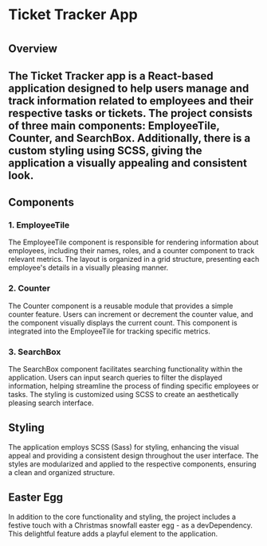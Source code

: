 <h1>Ticket Tracker App<h1>

<h2>Overview<h2>
<p>The Ticket Tracker app is a React-based application designed to help users manage and track information related to employees and their respective tasks or tickets. The project consists of three main components: EmployeeTile, Counter, and SearchBox. Additionally, there is a custom styling using SCSS, giving the application a visually appealing and consistent look.</p>

<h2>Components</h2>
<h3>1. EmployeeTile</h3>
<p>The EmployeeTile component is responsible for rendering information about employees, including their names, roles, and a counter component to track relevant metrics. The layout is organized in a grid structure, presenting each employee's details in a visually pleasing manner.</p>

<h3>2. Counter </h3>
<p>The Counter component is a reusable module that provides a simple counter feature. Users can increment or decrement the counter value, and the component visually displays the current count. This component is integrated into the EmployeeTile for tracking specific metrics.</p>

<h3>3. SearchBox</h3>
<p>The SearchBox component facilitates searching functionality within the application. Users can input search queries to filter the displayed information, helping streamline the process of finding specific employees or tasks. The styling is customized using SCSS to create an aesthetically pleasing search interface.</p>

<h2>Styling</h2>
<p>The application employs SCSS (Sass) for styling, enhancing the visual appeal and providing a consistent design throughout the user interface. The styles are modularized and applied to the respective components, ensuring a clean and organized structure.</p>

<h2>Easter Egg</h2>
<p>In addition to the core functionality and styling, the project includes a festive touch with a Christmas snowfall easter egg - as a devDependency. This delightful feature adds a playful element to the application.</p>